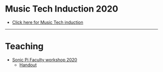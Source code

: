 
<!--

# Learning

* [Sonic Pi resources](http://ereed.gitbook.io)
* [View repo](https://github.com/MrReedSWCHS/mrreedswchs.github.io)

-->

<!-- ![](img/mix1000x170.jpg) -->

# Music Tech Induction 2020
* [Click here for Music Tech induction](induction2020/index.html)

<hr>


<!-- ![](img/pi1000x170.jpg) -->

# Teaching

* [Sonic Pi Faculty workshop 2020](https://mrreedswchs.github.io/sonicpi2020/index.html)
	* [Handout](handout.html)

<!--
* [Faculty workshop, 2019](https://github.com/MrReedSWCHS/sonicpi-190619)
  * [Presentation](https://mrreedswchs.github.io/pres/pres.html)
-->

